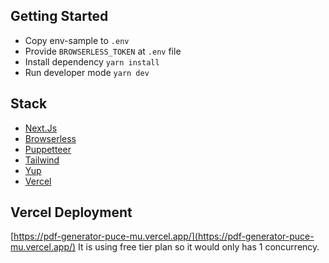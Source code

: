 ## Getting Started

- Copy env-sample to `.env`
- Provide `BROWSERLESS_TOKEN` at `.env` file
- Install dependency
`yarn install`
- Run developer mode
`yarn dev`

## Stack
- [Next.Js](https://nextjs.org/)
- [Browserless](https://www.browserless.io/)
- [Puppetteer](http://pptr.dev/)
- [Tailwind](https://tailwindcss.com/) 
- [Yup](https://github.com/jquense/yup)
- [Vercel](https://vercel.com/)

## Vercel Deployment

[https://pdf-generator-puce-mu.vercel.app/](https://pdf-generator-puce-mu.vercel.app/)
It is using free tier plan so it would only has 1 concurrency.